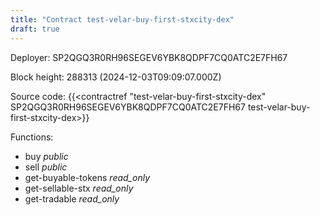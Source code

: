 ```yaml
---
title: "Contract test-velar-buy-first-stxcity-dex"
draft: true
---
```

Deployer: SP2QGQ3R0RH96SEGEV6YBK8QDPF7CQ0ATC2E7FH67


 



Block height: 288313 (2024-12-03T09:09:07.000Z)

Source code: {{<contractref "test-velar-buy-first-stxcity-dex" SP2QGQ3R0RH96SEGEV6YBK8QDPF7CQ0ATC2E7FH67 test-velar-buy-first-stxcity-dex>}}

Functions:

* buy _public_
* sell _public_
* get-buyable-tokens _read_only_
* get-sellable-stx _read_only_
* get-tradable _read_only_

